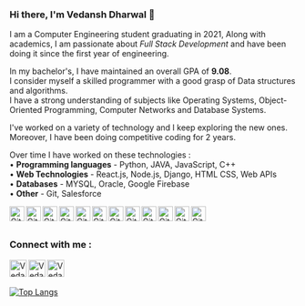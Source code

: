 ### Hi there, I'm Vedansh Dharwal 👋

<!--
**vedanshdharwal/vedanshdharwal** is a ✨ _special_ ✨ repository because its `README.md` (this file) appears on your GitHub profile.

Here are some ideas to get you started:

- 🔭 I’m currently working on ...
- 🌱 I’m currently learning ...
- 👯 I’m looking to collaborate on ...
- 🤔 I’m looking for help with ...
- 💬 Ask me about ...
- 📫 How to reach me: ...
- 😄 Pronouns: ...
- ⚡ Fun fact: ...
-->

<!--
Welcome, following is a summary of me and my interests.
-->
I am a Computer Engineering student graduating in 2021, 
Along with academics, I am passionate about *Full Stack Development* and have been doing it since the first year of engineering.

In my bachelor's, I have maintained an overall GPA of **9.08**.  
I consider myself a skilled programmer with a good grasp of Data structures and algorithms.  
I have a strong understanding of subjects like Operating Systems, Object-Oriented Programming, Computer Networks and Database Systems.

I've worked on a variety of technology and I keep exploring the new ones.
Moreover, I have been doing competitive coding for 2 years.

Over time I have worked on these technologies :  
  • **Programming languages** - Python, JAVA, JavaScript, C++  
  • **Web Technologies** - React.js, Node.js, Django, HTML CSS, Web APIs  
  • **Databases** - MYSQL, Oracle, Google Firebase  
  • **Other** - Git, Salesforce  

<!--
<img align="left" alt="Visual Studio Code" width="26px" src="https://raw.githubusercontent.com/github/explore/80688e429a7d4ef2fca1e82350fe8e3517d3494d/topics/visual-studio-code/visual-studio-code.png" />
<img align="left" alt="HTML5" width="26px" src="https://raw.githubusercontent.com/github/explore/80688e429a7d4ef2fca1e82350fe8e3517d3494d/topics/html/html.png" />
<img align="left" alt="CSS3" width="26px" src="https://raw.githubusercontent.com/github/explore/80688e429a7d4ef2fca1e82350fe8e3517d3494d/topics/css/css.png" />
<img align="left" alt="JavaScript" width="26px" src="https://raw.githubusercontent.com/github/explore/80688e429a7d4ef2fca1e82350fe8e3517d3494d/topics/javascript/javascript.png" />
<img align="left" alt="React" width="26px" src="https://raw.githubusercontent.com/github/explore/80688e429a7d4ef2fca1e82350fe8e3517d3494d/topics/react/react.png" />
<img align="left" alt="Node.js" width="26px" src="https://raw.githubusercontent.com/github/explore/80688e429a7d4ef2fca1e82350fe8e3517d3494d/topics/nodejs/nodejs.png" />
<img align="left" alt="SQL" width="26px" src="https://raw.githubusercontent.com/github/explore/80688e429a7d4ef2fca1e82350fe8e3517d3494d/topics/sql/sql.png" />
<img align="left" alt="MySQL" width="26px" src="https://raw.githubusercontent.com/github/explore/80688e429a7d4ef2fca1e82350fe8e3517d3494d/topics/mysql/mysql.png" />
<img align="left" alt="Git" width="26px" src="https://raw.githubusercontent.com/github/explore/80688e429a7d4ef2fca1e82350fe8e3517d3494d/topics/git/git.png" />
<img align="left" alt="GitHub" width="26px" src="https://raw.githubusercontent.com/github/explore/78df643247d429f6cc873026c0622819ad797942/topics/github/github.png" />
-->

<img align="left" alt="GitHub" width="26px" src="https://github.com/get-icon/geticon/blob/master/logos/python.svg" />
<img align="left" alt="GitHub" width="26px" src="https://github.com/get-icon/geticon/blob/master/logos/java.svg" />
<img align="left" alt="GitHub" width="26px" src="https://github.com/get-icon/geticon/blob/master/logos/javascript.svg" />
<img align="left" alt="GitHub" width="26px" src="https://github.com/get-icon/geticon/blob/master/logos/c-plusplus.svg" />
<img align="left" alt="GitHub" width="26px" src="https://github.com/get-icon/geticon/blob/master/logos/react.svg" />
<img align="left" alt="GitHub" width="26px" src="https://github.com/get-icon/geticon/blob/master/logos/nodejs-icon.svg" />
<img align="left" alt="GitHub" width="26px" src="https://github.com/get-icon/geticon/blob/master/logos/django.svg" />
<img align="left" alt="GitHub" width="26px" src="https://github.com/get-icon/geticon/blob/master/logos/html-5.svg" />
<img align="left" alt="GitHub" width="26px" src="https://github.com/get-icon/geticon/blob/master/logos/css-3.svg" />
<img align="left" alt="GitHub" width="26px" src="https://github.com/get-icon/geticon/blob/master/logos/mysql.svg" />
<img align="left" alt="GitHub" width="26px" src="https://github.com/get-icon/geticon/blob/master/logos/firebase.svg" />
<img align="left" alt="GitHub" width="26px" src="https://github.com/get-icon/geticon/blob/master/logos/git-icon.svg" />


<br />
<br />

### Connect with me :  
<!--
[<img align="left" alt="Vedansh | LinkedIn" width="22px" src="https://cdn.jsdelivr.net/npm/simple-icons@v3/icons/linkedin.svg" />][linkedin]
[<img align="left" alt="Vedansh | Github" width="22px" src="https://cdn.jsdelivr.net/npm/simple-icons@v3/icons/github.svg" />][github]
[<img align="left" alt="Vedansh | Email" width="22px" src="https://cdn.jsdelivr.net/npm/simple-icons@3.13.0/icons/gmail.svg" />][email]  
-->
[<img align="left" alt="Vedansh | LinkedIn" width="30px" src="https://github.com/gilbarbara/logos/blob/master/logos/linkedin-icon.svg" />][linkedin]
[<img align="left" alt="Vedansh | Github" width="30px" src="https://github.com/gilbarbara/logos/blob/master/logos/github-icon.svg" />][github]
[<img align="left" alt="Vedansh | Email" width="30px" src="https://github.com/gilbarbara/logos/blob/master/logos/google-gmail.svg" />][email]  



[linkedin]: https://linkedin.com/in/vedanshdharwal  
[github]: https://github.com/vedanshdharwal
[email]: mailto:vedansh.dharwal@gmail.com  

<br />
<br />
<!--
I strongly believe that every accomplishment starts with the decision to try, So I keep exploring and keep practicing with a new project to become the best version of myself!
-->


<!--Badges-->  

[![Top Langs](https://github-readme-stats.vercel.app/api/top-langs/?username=vedanshdharwal&layout=compact)](https://github.com/anuraghazra/github-readme-stats)

